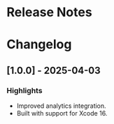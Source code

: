 # Release Notes

# Changelog

## [1.0.0] - 2025-04-03

### Highlights

- Improved analytics integration.
- Built with support for Xcode 16.
